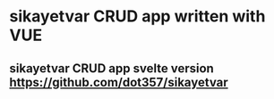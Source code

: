 # sikayetvar CRUD app written with VUE

## sikayetvar CRUD app svelte version **https://github.com/dot357/sikayetvar**

